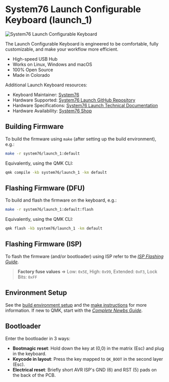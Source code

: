 # System76 Launch Configurable Keyboard (launch_1)

![System76 Launch Configurable Keyboard](https://images.prismic.io/system76/b71307ac-dae6-4863-b7ca-804cd61c7ef8_launch_overhead.png?auto=compress,format&w=750)

The Launch Configurable Keyboard is engineered to be comfortable, fully customizable, and make your workflow more efficient.

- High-speed USB Hub
- Works on Linux, Windows and macOS
- 100% Open Source
- Made in Colorado

Additional Launch Keyboard resources:

- Keyboard Maintainer: [System76](https://github.com/system76)
- Hardware Supported: [System76 Launch GitHub Repository](https://github.com/system76/launch)
- Hardware Specifications: [System76 Launch Technical Documentation](https://tech-docs.system76.com/models/launch_1/README.html)
- Hardware Availability: [System76 Shop](https://system76.com/accessories/launch)

## Building Firmware

To build the firmware using `make` (after setting up the build environment), e.g.:

```bash
make -r system76/launch_1:default
```

Equivalently, using the QMK CLI:

```bash
qmk compile -kb system76/launch_1 -km default
```

## Flashing Firmware (DFU)

To build and flash the firmware on the keyboard, e.g.:

```bash
make -r system76/launch_1:default:flash
```

Equivalently, using the QMK CLI:

```bash
qmk flash -kb system76/launch_1 -km default
```

## Flashing Firmware (ISP)

To flash the firmware (and/or bootloader) using ISP refer to the [_ISP Flashing Guide_](https://docs.qmk.fm/#/isp_flashing_guide).

> **Factory fuse values** => Low: `0x5E`, High: `0x99`, Extended: `0xF3`, Lock Bits: `0xFF`

## Environment Setup

See the [build environment setup](https://docs.qmk.fm/#/getting_started_build_tools) and the [make instructions](https://docs.qmk.fm/#/getting_started_make_guide) for more information. If new to QMK, start with the [_Complete Newbs Guide_](https://docs.qmk.fm/#/newbs).

## Bootloader

Enter the bootloader in 3 ways:

- **Bootmagic reset**: Hold down the key at (0,0) in the matrix (Esc) and plug in the keyboard.
- **Keycode in layout**: Press the key mapped to `QK_BOOT` in the second layer (Esc).
- **Electrical reset**: Briefly short AVR ISP's GND (6) and RST (5) pads on the back of the PCB.

